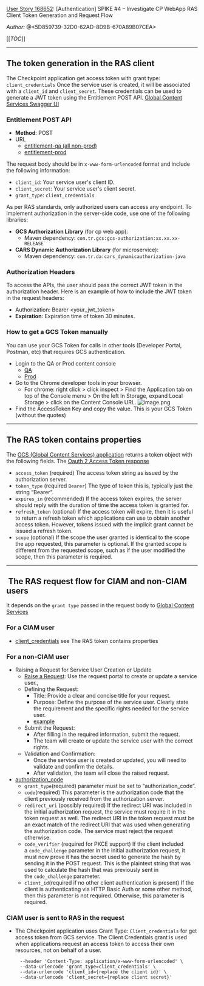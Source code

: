 [User Story 168652](https://dev.azure.com/tr-tax-checkpoint/Checkpoint/_workitems/edit/168652): [Authentication] SPIKE #4 – Investigate CP WebApp RAS Client Token Generation and Request Flow

*Author:* @<5D859739-32D0-62AD-8D9B-670A89B07CEA> 

[[_TOC_]]
___

## The token generation in the RAS client
The Checkpoint application get access token with  grant type: `client_credentials`
Once the service user is created, it will be associated with a `client_id` and `client_secret`. These credentials can be used to generate a JWT token using the Entitlement POST API.
[Global Content Services Swagger UI](https://entitlement-qa.gcs.int.thomsonreuters.com/swagger-ui/index.html#/)
### Entitlement POST API
- **Method**: POST
- URL
  - [entitlement-qa (all non-prod)](https://entitlement-qa.gcs.int.thomsonreuters.com/v1/token)
  - [entitlement-prod](https://entitlement.gcs.thomsonreuters.com/v1/token)

The request body should be in `x-www-form-urlencoded` format and include the following information:
- `client_id`: Your service user's client ID.
- `client_secret`: Your service user's client secret.
- `grant_type`: `client_credentials`

As per RAS standards, only authorized users can access any endpoint. To implement authorization in the server-side code, use one of the following libraries:
- **GCS Authorization Library** (for cp web app):
  - Maven dependency: `com.tr.gcs:gcs-authorization:xx.xx.xx-RELEASE`
- **CARS Dynamic Authorization Library** (for microservice):
  - Maven dependency: `com.tr.da:cars_dynamicauthorization-java`

### Authorization Headers
To access the APIs, the user should pass the correct JWT token in the authorization header. Here is an example of how to include the JWT token in the request headers:
- Authorization: Bearer <your_jwt_token>
- **Expiration**: Expiration time of token 30 minutes.

### How to get a GCS Token manually
You can use your GCS Token for calls in other tools (Developer Portal, Postman, etc) that requires GCS authentication.
- Login to the QA or Prod content console
  - [QA](https://contentconsole-qa.int.thomsonreuters.com/)
  - [Prod ](https://contentconsole.thomsonreuters.com/)
- Go to the Chrome developer tools in your browser.
  - For chrome: right click > click inspect > Find the Application tab on top of the Console menu > On the left In Storage, expand Local Storage > click on the Content Console URL.
![image.png](/.attachments/image-ba58502e-581a-4c5e-b7ce-e3ea7298fd24.png)
- Find the AccessToken Key and copy the value. This is your GCS Token (without the quotes)

---
## The RAS token contains properties
The [GCS (Global Content Services) application](https://github.com/tr/gcs-access-management_entitlement-service/blob/f492c2b8fe19458b93c9cab1ce4e0bb22bb7c1f6/src/main/groovy/com/tr/gcs/entitlement/token/OauthAccessTokenResponseView.groovy) returns a token object with the following fields.
The [Oauth 2 Access Token response](https://www.oauth.com/oauth2-servers/access-tokens/access-token-response/)
- `access_token` (required) The access token string as issued by the authorization server.
- `token_type` (required `Bearer`) The type of token this is, typically just the string “Bearer”.
- `expires_in` (recommended) If the access token expires, the server should reply with the duration of time the access token is granted for.
- `refresh_token` (optional) If the access token will expire, then it is useful to return a refresh token which applications can use to obtain another access token. However, tokens issued with the implicit grant cannot be issued a refresh token.
- `scope` (optional) If the scope the user granted is identical to the scope the app requested, this parameter is optional. If the granted scope is different from the requested scope, such as if the user modified the scope, then this parameter is required.

---

##  The RAS request flow for CIAM and non-CIAM users
It depends on the `grant type` passed in the request body to [Global Content Services](https://github.com/tr/gcs-access-management_entitlement-service/blob/f492c2b8fe19458b93c9cab1ce4e0bb22bb7c1f6/src/main/groovy/com/tr/gcs/entitlement/token/TokenController.groovy#L62)
### For a CIAM user
- [client_credentials](https://www.oauth.com/oauth2-servers/access-tokens/client-credentials/)
see The RAS token contains properties
### For a non-CIAM user
- Raising a Request for Service User Creation or Update
  - [Raise a Request](https://contentconsole.thomsonreuters.com/access-management/requests): Use the request portal 
to create or update a service user.,
  - Defining the Request:
    - Title: Provide a clear and concise title for your request.
    - Purpose: Define the purpose of the service user. Clearly state the requirement and the specific rights needed for the service user.
    - [example](https://contentconsole.thomsonreuters.com/access-management/requests/3486)
  - Submit the Request:
    - After filling in the required information, submit the request.
    - The team will create or update the service user with the correct rights.
  - Validation and Confirmation:
    - Once the service user is created or updated, you will need to validate and confirm the details.
    - After validation, the team will close the raised request.
- [authorization_code](https://www.oauth.com/oauth2-servers/access-tokens/authorization-code-request/)
  - `grant_type`(required) parameter must be set to “authorization_code”.
  - `code`(required) This parameter is the authorization code that the client previously received from the authorization server.
  - `redirect_uri` (possibly required) If the redirect URI was included in the initial authorization request, the service must require it in the token request as well. The redirect URI in the token request must be an exact match of the redirect URI that was used when generating the authorization code. The service must reject the request otherwise.
  - `code_verifier` (required for PKCE support) If the client included a `code_challenge` parameter in the initial authorization request, it must now prove it has the secret used to generate the hash by sending it in the POST request. This is the plaintext string that was used to calculate the hash that was previously sent in the `code_challenge` parameter.
  - `client_id`(required if no other client authentication is present) If the client is authenticating via HTTP Basic Auth or some other method, then this parameter is not required. Otherwise, this parameter is required.

### CIAM user is sent to RAS in the request
- The Checkpoint application uses Grant Type: `Client_credentials` for get access token from GCS service.
The Client Credentials grant is used when applications request an access token to access their own resources, not on behalf of a user.
 ```curl --location 'https://entitlement-qa.gcs.int.thomsonreuters.com/v1/token' \
      --header 'Content-Type: application/x-www-form-urlencoded' \
      --data-urlencode 'grant_type=client_credentials' \
      --data-urlencode 'client_id={replace the client id}' \
      --data-urlencode 'client_secret={replace client secret}'


